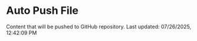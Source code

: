 # Auto Push File

Content that will be pushed to GitHub repository.
Last updated: 07/26/2025, 12:42:09 PM